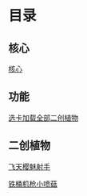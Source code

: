 # 目录

## 核心

[核心](/CustomizeLib.MelonLoader)

## 功能

[选卡加载全部二创植物](/SelectCustomPlants.MelonLoader)

## 二创植物

[飞天樱魅射手](/CherryHypnoGatlingBlover.MelonLoader)

[铁桶机枪小喷菇](/GatlingIronPuff.MelonLoader)
